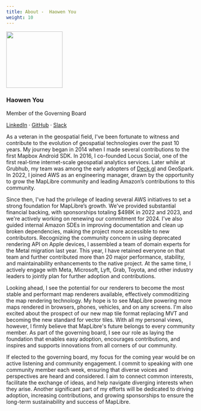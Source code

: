 ```yaml
---
title: About -  Haowen You
weight: 10
---
```


<div class="text-center mb-5">
    <img
        src="https://avatars.githubusercontent.com/u/3392907?v=4s"
        width="150"
        class="rounded-circle mt-3"
    />
    <h3 class="m-3">Haowen You</h3>
    <p>Member of the Governing Board</p>
    <p><a href="https://www.linkedin.com/in/hyou/">LinkedIn</a> · <a href="https://github.com/hy9be">GitHub</a> · <a href="https://osmus.slack.com/team/U03NNTKD3N1">Slack</a>
</div>

As a veteran in the geospatial field, I've been fortunate to witness and contribute to the evolution of geospatial technologies over the past 10 years. My journey began in 2014 when I made several contributions to the first Mapbox Android SDK. In 2016, I co-founded Locus Social, one of the first real-time internet-scale geospatial analytics services. Later while at Grubhub, my team was among the early adopters of [Deck.gl](http://deck.gl/) and GeoSpark. In 2022, I joined AWS as an engineering manager, drawn by the opportunity to grow the MapLibre community and leading Amazon’s contributions to this community.

Since then, I've had the privilege of leading several AWS initiatives to set a strong foundation for MapLibre’s growth. We've provided substantial financial backing, with sponsorships totaling $498K in 2022 and 2023, and we're actively working on renewing our commitment for 2024. I've also guided internal Amazon SDEs in improving documentation and clean up broken dependencies, making the project more accessible to new contributors. Recognizing the community concern in using deprecated rendering API on Apple devices, I assembled a team of domain experts for the Metal migration last year. This year, I have retained everyone on that team and further contributed more than 20 major performance, stability, and maintainability enhancements to the native project. At the same time, I actively engage with Meta, Microsoft, Lyft, Grab, Toyota, and other industry leaders to jointly plan for further adoption and contributions.

Looking ahead, I see the potential for our renderers to become the most stable and performant map renderers available, effectively commoditizing the map rendering technology. My hope is to see MapLibre powering more maps rendered in browsers, phones, vehicles, and on any screens. I'm also excited about the prospect of our new map tile format replacing MVT and becoming the new standard for vector tiles. With all my personal views, however, I firmly believe that MapLibre's future belongs to every community member. As part of the governing board, I see our role as laying the foundation that enables easy adoption, encourages contributions, and inspires and supports innovations from all corners of our community.

If elected to the governing board, my focus for the coming year would be on active listening and community engagement. I commit to speaking with one community member each week, ensuring that diverse voices and perspectives are heard and considered. I aim to connect common interests, facilitate the exchange of ideas, and help navigate diverging interests when they arise. Another significant part of my efforts will be dedicated to driving adoption, increasing contributions, and growing sponsorships to ensure the long-term sustainability and success of MapLibre.
